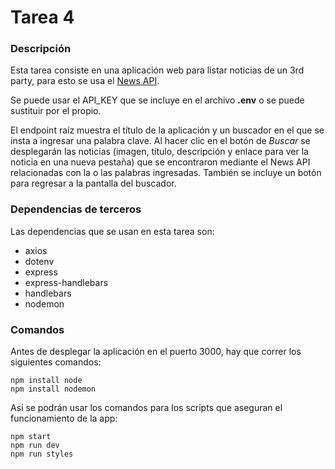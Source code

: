 # Tarea 4

### Descripción
Esta tarea consiste en una aplicación web para listar noticias de un 3rd party, para esto se usa el [News API](https://newsapi.org/).

Se puede usar el API_KEY que se incluye en el archivo **.env** o se puede sustituir por el propio.

El endpoint raíz muestra el título de la aplicación y un buscador en el que se insta a ingresar una palabra clave. 
Al hacer clic en el botón de _Buscar_ se desplegarán las noticias (imagen, título, descripción y enlace para ver la noticia en una nueva pestaña)
que se encontraron mediante el News API relacionadas con la o las palabras ingresadas.
También se incluye un botón para regresar a la pantalla del buscador.

### Dependencias de terceros
Las dependencias que se usan en esta tarea son:
* axios
* dotenv
* express
* express-handlebars
* handlebars
* nodemon

### Comandos

Antes de desplegar la aplicación en el puerto 3000, hay que correr los siguientes comandos:
```
npm install node
npm install nodemon
```
Así se podrán usar los comandos para los scripts que aseguran el funcionamiento de la app:
```
npm start
npm run dev
npm run styles
```
